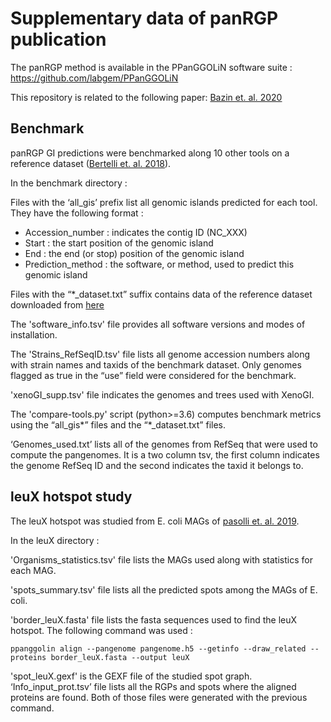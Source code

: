 # Supplementary data of panRGP publication

The panRGP method is available in the PPanGGOLiN software suite : https://github.com/labgem/PPanGGOLiN

This repository is related to the following paper: [Bazin et. al. 2020](https://doi.org/10.1101/2020.03.26.007484)

## Benchmark

panRGP GI predictions were benchmarked along 10 other tools on a reference dataset ([Bertelli et. al. 2018](https://doi.org/10.1093/bib/bby042)).

In the benchmark directory :

Files with the ‘all_gis’ prefix list all genomic islands predicted for each tool. They have the following format :
- Accession_number : indicates the contig ID (NC_XXX)
- Start : the start position  of the genomic island
- End : the end (or stop) position of the genomic island
- Prediction_method : the software, or method, used to predict this genomic island

Files with the “*_dataset.txt” suffix contains data of the reference dataset downloaded from  [here](http://www.pathogenomics.sfu.ca/islandviewer/download/)

The 'software_info.tsv' file provides all software versions and modes of installation.

The 'Strains_RefSeqID.tsv' file lists all genome accession numbers along with strain names and taxids of the benchmark dataset. Only genomes flagged as true in the “use” field were considered for the benchmark.

 'xenoGI_supp.tsv' file indicates the genomes and trees used with XenoGI.

The  'compare-tools.py' script (python>=3.6) computes benchmark metrics using the “all_gis*” files and the “*_dataset.txt” files.

‘Genomes_used.txt’ lists all of the genomes from RefSeq that were used to compute the pangenomes. It is a two column tsv, the first column indicates the genome RefSeq ID and the second indicates the taxid it belongs to.

## leuX hotspot study

The leuX hotspot was studied from E. coli  MAGs of [pasolli et. al. 2019](https://doi.org/10.1016/j.cell.2019.01.001).

In the leuX directory :

'Organisms_statistics.tsv' file  lists the MAGs used along with statistics for each MAG.

'spots_summary.tsv' file lists all the predicted spots among the MAGs of E. coli.

'border_leuX.fasta' file lists the fasta sequences used to find the leuX hotspot. The following command was used :

`ppanggolin align --pangenome pangenome.h5 --getinfo --draw_related --proteins border_leuX.fasta --output leuX`

'spot_leuX.gexf' is the GEXF file of the studied spot graph.
‘Info_input_prot.tsv’ file lists all the RGPs and spots where the aligned proteins are found. Both of those files were generated with the previous command.
